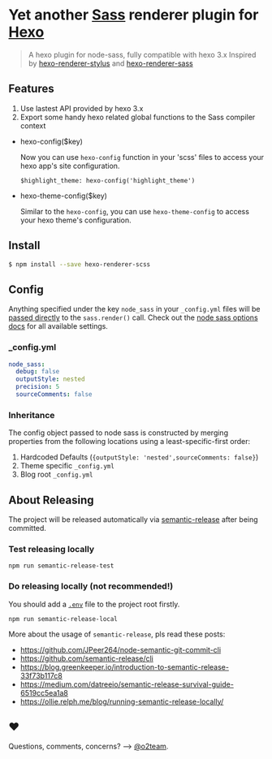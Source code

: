 Yet another [Sass] renderer plugin for [Hexo]
=================================

> A hexo plugin for node-sass, fully compatible with hexo 3.x
  Inspired by [hexo-renderer-stylus](https://github.com/hexojs/hexo-renderer-stylus) and [hexo-renderer-sass](https://github.com/knksmith57/hexo-renderer-sass)
  
## Features

1. Use lastest API provided by hexo 3.x
2. Export some handy hexo related global functions to the Sass compiler context

  - hexo-config($key)

    Now you can use `hexo-config` function in your 'scss' files to access your hexo app's site configuration.

    ```
    $highlight_theme: hexo-config('highlight_theme')
    ```

  - hexo-theme-config($key)

    Similar to the `hexo-config`, you can use `hexo-theme-config` to access your hexo theme's configuration.

## Install

```sh
$ npm install --save hexo-renderer-scss
```

## Config

Anything specified under the key `node_sass` in your `_config.yml` files will
be [passed directly] to the `sass.render()` call. Check out the [node sass options docs]
for all available settings.

### _config.yml

```yaml
node_sass:
  debug: false
  outputStyle: nested
  precision: 5
  sourceComments: false
```

### Inheritance

The config object passed to node sass is constructed by merging properties from
the following locations using a least-specific-first order:

1. Hardcoded Defaults (`{outputStyle: 'nested',sourceComments: false}`)
2. Theme specific `_config.yml`
3. Blog root `_config.yml`

## About Releasing

The project will be released automatically via [semantic-release](https://github.com/semantic-release/cli) after being committed.

### Test releasing locally

```
npm run semantic-release-test
```

### Do releasing locally (not recommended!)

You should add a [`.env`](https://ollie.relph.me/blog/running-semantic-release-locally/) file to the project root firstly.

```
npm run semantic-release-local
```

More about the usage of `semantic-release`, pls read these posts: 

- https://github.com/JPeer264/node-semantic-git-commit-cli
- https://github.com/semantic-release/cli
- https://blog.greenkeeper.io/introduction-to-semantic-release-33f73b117c8
- https://medium.com/datreeio/semantic-release-survival-guide-6519cc5ea1a8
- https://ollie.relph.me/blog/running-semantic-release-locally/

## ♥︎

Questions, comments, concerns? --> [@o2team](https://twitter.com/o2circle).


[Hexo]:                   http://hexo.io
[Sass]:                   http://sass-lang.com/
[node-sass]:              https://github.com/andrew/node-sass
[passed directly]:        index.js:#L22
[node sass options docs]: https://github.com/sass/node-sass#options
[hexo-renderer-sass]:     https://github.com/knksmith57/hexo-renderer-sass
